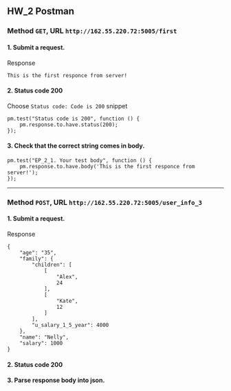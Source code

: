 ## HW_2 Postman

### Method `GET`,  URL `http://162.55.220.72:5005/first`

#### 1. Submit a request.

Response
```
This is the first responce from server!  
```

#### 2. Status code 200

Choose `Status code: Code is 200` snippet
```
pm.test("Status code is 200", function () {
    pm.response.to.have.status(200);
});
```

#### 3. Check that the correct string comes in body.

```
pm.test("EP_2_1. Your test body", function () {
    pm.response.to.have.body('This is the first responce from server!');
});
```

***

### Method `POST`,  URL `http://162.55.220.72:5005/user_info_3`

#### 1. Submit a request.

Response
```
{
    "age": "35",
    "family": {
        "children": [
            [
                "Alex",
                24
            ],
            [
                "Kate",
                12
            ]
        ],
        "u_salary_1_5_year": 4000
    },
    "name": "Nelly",
    "salary": 1000
}
```
#### 2. Status code 200

#### 3. Parse response body into json.

